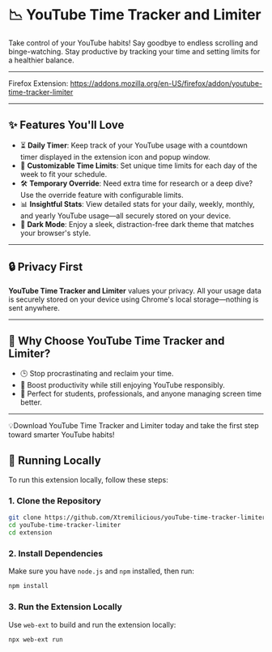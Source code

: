 
# 📉 YouTube Time Tracker and Limiter

Take control of your YouTube habits! Say goodbye to endless scrolling and binge-watching. Stay productive by tracking your time and setting limits for a healthier balance.  

---
Firefox Extension: https://addons.mozilla.org/en-US/firefox/addon/youtube-time-tracker-limiter

---

## ✨ Features You'll Love

- ⏳ **Daily Timer**: Keep track of your YouTube usage with a countdown timer displayed in the extension icon and popup window.  
- 📆 **Customizable Time Limits**: Set unique time limits for each day of the week to fit your schedule.  
- 🛠️ **Temporary Override**: Need extra time for research or a deep dive? Use the override feature with configurable limits.  
- 📊 **Insightful Stats**: View detailed stats for your daily, weekly, monthly, and yearly YouTube usage—all securely stored on your device.  
- 🎨 **Dark Mode**: Enjoy a sleek, distraction-free dark theme that matches your browser's style.  

---

## 🔒 Privacy First  

**YouTube Time Tracker and Limiter** values your privacy. All your usage data is securely stored on your device using Chrome's local storage—nothing is sent anywhere.  

---

## 🌟 Why Choose YouTube Time Tracker and Limiter?  

- 🕒 Stop procrastinating and reclaim your time.  
- 🚀 Boost productivity while still enjoying YouTube responsibly.  
- 🌟 Perfect for students, professionals, and anyone managing screen time better.  

---
💡Download YouTube Time Tracker and Limiter today and take the first step toward smarter YouTube habits!

## 🚀 Running Locally  

To run this extension locally, follow these steps:

### 1. Clone the Repository
```bash
git clone https://github.com/Xtremilicious/youTube-time-tracker-limiter.git
cd youTube-time-tracker-limiter
cd extension
```

### 2. Install Dependencies

Make sure you have `node.js` and `npm` installed, then run:
```bash
npm install
```
### 3. Run the Extension Locally
Use `web-ext` to build and run the extension locally:
```bash
npx web-ext run
```


